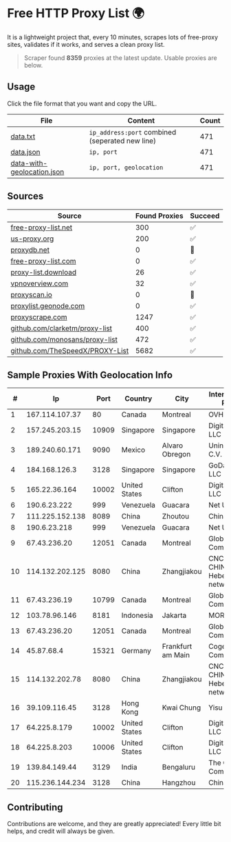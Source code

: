 
# Free HTTP Proxy List 🌍

It is a lightweight project that, every 10 minutes, scrapes lots of free-proxy sites, validates if it works, and serves a clean proxy list.


> Scraper found **8359** proxies at the latest update. Usable proxies are below.

## Usage

Click the file format that you want and copy the URL.


|File|Content|Count|
|----|-------|-----|
|[data.txt](https://raw.githubusercontent.com/themiralay/Proxy-List-World/master/data.txt)|`ip_address:port` combined (seperated new line)|471|
|[data.json](https://raw.githubusercontent.com/themiralay/Proxy-List-World/master/data.json)|`ip, port`|471|
|[data-with-geolocation.json](https://raw.githubusercontent.com/themiralay/Proxy-List-World/master/data-with-geolocation.json)|`ip, port, geolocation`|471|

## Sources

|Source|Found Proxies|Succeed|
|------|-------------|-------|
|[free-proxy-list.net](https://free-proxy-list.net)|300|✅|
|[us-proxy.org](https://www.us-proxy.org)|200|✅|
|[proxydb.net](http://proxydb.net)|0|🚫|
|[free-proxy-list.com](https://free-proxy-list.com/?page=&port=&type%5B%5D=http&type%5B%5D=https&up_time=0&search=Search)|0|✅|
|[proxy-list.download](https://www.proxy-list.download/HTTP)|26|✅|
|[vpnoverview.com](https://vpnoverview.com/privacy/anonymous-browsing/free-proxy-servers)|32|✅|
|[proxyscan.io](https://www.proxyscan.io)|0|🚫|
|[proxylist.geonode.com](https://proxylist.geonode.com/api/proxy-list?limit=300&page=1&sort_by=lastChecked&sort_type=desc&protocols=http,https)|0|✅|
|[proxyscrape.com](https://api.proxyscrape.com/v2/?request=displayproxies&protocol=http&timeout=10000&country=all&ssl=all&anonymity=all)|1247|✅|
|[github.com/clarketm/proxy-list](https://raw.githubusercontent.com/clarketm/proxy-list/master/proxy-list-raw.txt)|400|✅|
|[github.com/monosans/proxy-list](https://raw.githubusercontent.com/monosans/proxy-list/main/proxies/http.txt)|472|✅|
|[github.com/TheSpeedX/PROXY-List](https://raw.githubusercontent.com/TheSpeedX/PROXY-List/master/http.txt)|5682|✅|


## Sample Proxies With Geolocation Info

|#|Ip|Port|Country|City|Internet Service Provider|
|-|--|----|-------|----|-------------------------|
|1|167.114.107.37|80|Canada|Montreal|OVH SAS|
|2|157.245.203.15|10909|Singapore|Singapore|DigitalOcean, LLC|
|3|189.240.60.171|9090|Mexico|Alvaro Obregon|Uninet S.A. de C.V.|
|4|184.168.126.3|3128|Singapore|Singapore|GoDaddy.com, LLC|
|5|165.22.36.164|10002|United States|Clifton|DigitalOcean, LLC|
|6|190.6.23.222|999|Venezuela|Guacara|Net Uno|
|7|111.225.152.138|8089|China|Zhoutou|China Telecom|
|8|190.6.23.218|999|Venezuela|Guacara|Net Uno|
|9|67.43.236.20|12051|Canada|Montreal|GloboTech Communications|
|10|114.132.202.125|8080|China|Zhangjiakou|CNC Group CHINA169 Hebei Province network|
|11|67.43.236.19|10799|Canada|Montreal|GloboTech Communications|
|12|103.78.96.146|8181|Indonesia|Jakarta|MORATELINDO|
|13|67.43.236.20|12051|Canada|Montreal|GloboTech Communications|
|14|45.87.68.4|15321|Germany|Frankfurt am Main|Cogent Communications|
|15|114.132.202.78|8080|China|Zhangjiakou|CNC Group CHINA169 Hebei Province network|
|16|39.109.116.45|3128|Hong Kong|Kwai Chung|Yisu Cloud LTD|
|17|64.225.8.179|10002|United States|Clifton|DigitalOcean, LLC|
|18|64.225.8.203|10006|United States|Clifton|DigitalOcean, LLC|
|19|139.84.149.44|3129|India|Bengaluru|The Constant Company, LLC|
|20|115.236.144.234|3128|China|Hangzhou|Chinanet|



## Contributing

Contributions are welcome, and they are greatly appreciated! Every
little bit helps, and credit will always be given.

